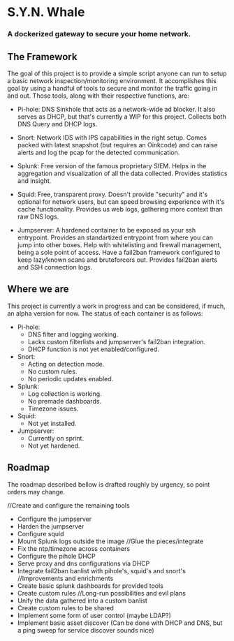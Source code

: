 # S.Y.N. Whale

### A dockerized gateway to secure your home network.

## The Framework

The goal of this project is to provide a simple script anyone can run to setup a basic network inspection/monitoring environment.
It accomplishes this goal by using a handful of tools to secure and monitor the traffic going in and out.
Those tools, along with their respective functions, are:

* Pi-hole: 
  DNS Sinkhole that acts as a network-wide ad blocker. 
  It also serves as DHCP, but that's currently a WIP for this project.
  Collects both DNS Query and DHCP logs.

* Snort:
  Network IDS with IPS capabilities in the right setup.
  Comes packed with latest snapshot (but requires an Oinkcode) and can raise alerts and log the pcap for the detected communication.
  
* Splunk:
  Free version of the famous proprietary SIEM. 
  Helps in the aggregation and visualization of all the data collected.
  Provides statistics and insight.

* Squid:
  Free, transparent proxy.
  Doesn't provide "security" and it's optional for network users, but can speed browsing experience with it's cache functionality.
  Provides us web logs, gathering more context than raw DNS logs.

* Jumpserver:
  A hardened container to be exposed as your ssh entrypoint.
  Provides an standartized entrypoint from where you can jump into other boxes.
  Help with whitelisting and firewall management, being a sole point of access.
  Have a fail2ban framework configured to keep lazy/known scans and bruteforcers out.
  Provides fail2ban alerts and SSH connection logs.

## Where we are

This project is currently a work in progress and can be considered, if much, an alpha version for now.
The status of each container is as follows:
* Pi-hole:
  * DNS filter and logging working.
  * Lacks custom filterlists and jumpserver's fail2ban integration.
  * DHCP function is not yet enabled/configured.
* Snort:
  * Acting on detection mode.
  * No custom rules.
  * No periodic updates enabled.
* Splunk:
  * Log collection is working.
  * No premade dashboards.
  * Timezone issues.
* Squid:
  * Not yet installed.
* Jumpserver:
  * Currently on sprint.
  * Not yet hardened.

## Roadmap

The roadmap described bellow is drafted roughly by urgency, so point orders may change.

//Create and configure the remaining tools
* Configure the jumpserver
* Harden the jumpserver
* Configure squid
* Mount Splunk logs outside the image
//Glue the pieces/integrate
* Fix the ntp/timezone across containers
* Configure the pihole DHCP
* Serve proxy and dns configurations via DHCP
* Integrate fail2ban banlist with pihole's, squid's and snort's 
//Improvements and enrichments
* Create basic splunk dashboards for provided tools
* Create custom rules
//Long-run possibilities and evil plans
* Unify the data gathered into a custom banlist
* Create custom rules to be shared
* Implement some form of user control (maybe LDAP?)
* Implement basic asset discover (Can be done with DHCP and DNS, but a ping sweep for service discover sounds nice)

